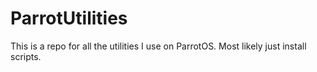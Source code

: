 # ParrotUtilities
This is a repo for all the utilities I use on ParrotOS. Most likely just install scripts.
